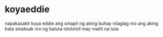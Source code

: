 koyaeddie
=========

napakasakit 
kuya eddie 
ang sinapit ng aking buhay
nilaglag mo ang aking bata
sinaksak mo ng batuta
lololololl may maliit na tuta
